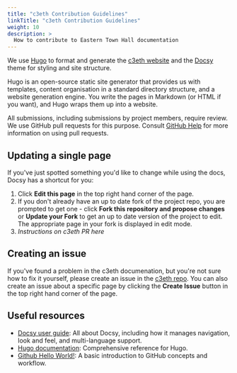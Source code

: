 ```yaml
---
title: "c3eth Contribution Guidelines"
linkTitle: "c3eth Contribution Guidelines"
weight: 10
description: >
  How to contribute to Eastern Town Hall documentation
---
```


We use [Hugo](https://gohugo.io/) to format and generate the [c3eth website](https://c3eth.github.io/) and the [Docsy](https://github.com/google/docsy) theme for styling and site structure. 

Hugo is an open-source static site generator that provides us with templates, content organisation in a standard directory structure, and a website generation engine. You write the pages in Markdown (or HTML if you want), and Hugo wraps them up into a website.

All submissions, including submissions by project members, require review. We use GitHub pull requests for this purpose. Consult [GitHub Help](https://help.github.com/articles/about-pull-requests/) for more information on using pull requests.

## Updating a single page

If you've just spotted something you'd like to change while using the docs, Docsy has a shortcut for you:

1. Click **Edit this page** in the top right hand corner of the page.
1. If you don't already have an up to date fork of the project repo, you are prompted to get one - click **Fork this repository and propose changes** or **Update your Fork** to get an up to date version of the project to edit. The appropriate page in your fork is displayed in edit mode.
1. *Instructions on c3eth PR here*

## Creating an issue

If you've found a problem in the c3eth documenation, but you're not sure how to fix it yourself, please create an issue in the [c3eth repo](https://github.com/c3eth/c3eth.github.io/issues). You can also create an issue about a specific page by clicking the **Create Issue** button in the top right hand corner of the page.

## Useful resources

* [Docsy user guide](https://www.docsy.dev/docs/): All about Docsy, including how it manages navigation, look and feel, and multi-language support.
* [Hugo documentation](https://gohugo.io/documentation/): Comprehensive reference for Hugo.
* [Github Hello World!](https://guides.github.com/activities/hello-world/): A basic introduction to GitHub concepts and workflow.


